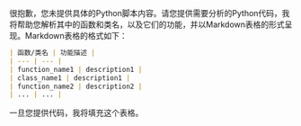 很抱歉，您未提供具体的Python脚本内容。请您提供需要分析的Python代码，我将帮助您解析其中的函数和类名，以及它们的功能，并以Markdown表格的形式呈现。Markdown表格的格式如下：

```markdown
| 函数/类名 | 功能描述 |
| --- | --- |
| function_name1 | description1 |
| class_name1 | description1 |
| function_name2 | description2 |
| ... | ... |
```

一旦您提供代码，我将填充这个表格。
